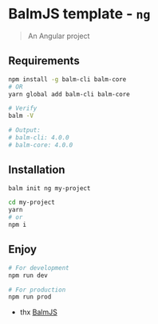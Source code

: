 # BalmJS template - `ng`

> An Angular project

## Requirements

```sh
npm install -g balm-cli balm-core
# OR
yarn global add balm-cli balm-core
```

```sh
# Verify
balm -V

# Output:
# balm-cli: 4.0.0
# balm-core: 4.0.0
```

## Installation

```sh
balm init ng my-project

cd my-project
yarn
# or
npm i
```

## Enjoy

```sh
# For development
npm run dev

# For production
npm run prod
```

- thx [BalmJS](https://github.com/balmjs/balm)
